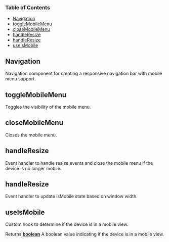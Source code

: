 <!-- Generated by documentation.js. Update this documentation by updating the source code. -->

### Table of Contents

*   [Navigation][1]
*   [toggleMobileMenu][2]
*   [closeMobileMenu][3]
*   [handleResize][4]
*   [handleResize][5]
*   [useIsMobile][6]

## Navigation

Navigation component for creating a responsive navigation bar with mobile menu support.

## toggleMobileMenu

Toggles the visibility of the mobile menu.

## closeMobileMenu

Closes the mobile menu.

## handleResize

Event handler to handle resize events and close the mobile menu if the device is no longer mobile.

## handleResize

Event handler to update isMobile state based on window width.

## useIsMobile

Custom hook to determine if the device is in a mobile view.

Returns **[boolean][7]** A boolean value indicating if the device is in a mobile view.

[1]: #navigation

[2]: #togglemobilemenu

[3]: #closemobilemenu

[4]: #handleresize

[5]: #handleresize-1

[6]: #useismobile

[7]: https://developer.mozilla.org/docs/Web/JavaScript/Reference/Global_Objects/Boolean
